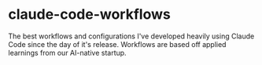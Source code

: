 # claude-code-workflows
The best workflows and configurations I've developed heavily using Claude Code since the day of it's release. Workflows are based off applied learnings from our AI-native startup.
